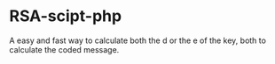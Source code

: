 # RSA-scipt-php

A easy and fast way to calculate both the d or the e of the key, both to calculate the coded message.
